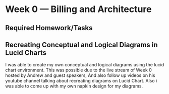 # Week 0 — Billing and Architecture


## Required Homework/Tasks

## Recreating Conceptual and Logical Diagrams in Lucid Charts

I was able to create my own conceptual and logical diagrams using the lucid chart environment.
This was possible due to the live stream of Week 0 hosted by Andrew and guest speakers,
And also follow up videos on his youtube channel talking about recreating diagrams on Lucid Chart.
Also i was able to come up with my own napkin design for my diagrams.
